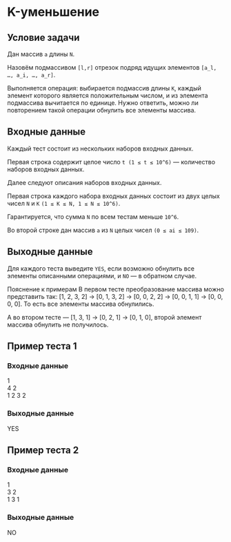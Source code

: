 # K-уменьшение

## Условие задачи
Дан массив `a` длины `N`.

Назовём подмассивом `[l,r]` отрезок подряд идущих элементов `[a_l, …, a_i, …, a_r]`.

Выполняется операция: выбирается подмассив длины `K`, каждый элемент которого является положительным числом, и из элемента подмассива вычитается по единице. Нужно ответить, можно ли повторением такой операции обнулить все элементы массива.

## Входные данные
Каждый тест состоит из нескольких наборов входных данных.

Первая строка содержит целое число `t (1 ≤ t ≤ 10^6)` — количество наборов входных данных.

Далее следуют описания наборов входных данных.

Первая строка каждого набора входных данных состоит из двух целых чисел `N` и `K` `(1 ≤ K ≤ N, 1 ≤ N ≤ 10^6)`.

Гарантируется, что сумма `N` по всем тестам меньше `10^6`.

Во второй строке дан массив `a` из `N` целых чисел `(0 ≤ ai ​≤ 109)`.

## Выходные данные
Для каждого теста выведите `YES`, если возможно обнулить все элементы описанными операциями, и `NO` — в обратном случае.

Пояснение к примерам
В первом тесте преобразование массива можно представить так: [1, 2, 3, 2] → [0, 1, 3, 2] → [0, 0, 2, 2] → [0, 0, 1, 1] → [0, 0, 0, 0]. То есть все элементы массива обнулились.

А во втором тесте — [1, 3, 1] → [0, 2, 1] → [0, 1, 0], второй элемент массива обнулить не получилось.

## Пример теста 1
### Входные данные
1\
4 2\
1 2 3 2
### Выходные данные
YES

## Пример теста 2
### Входные данные
1\
3 2\
1 3 1
### Выходные данные
NO